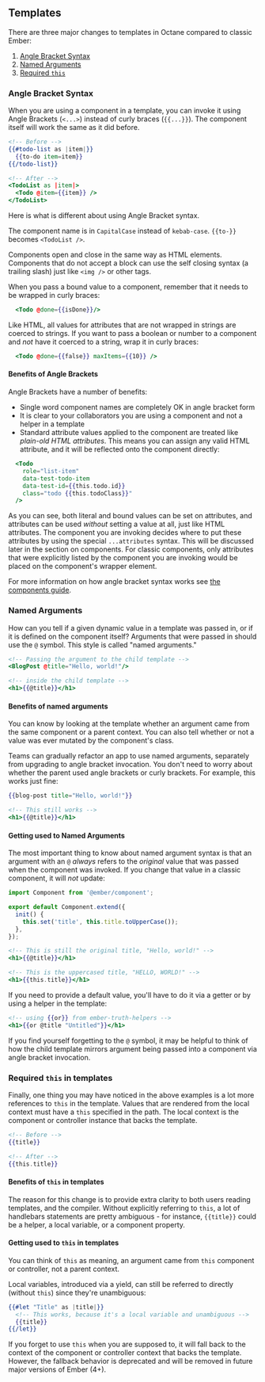 ## Templates

There are three major changes to templates in Octane compared to classic Ember:

1. [Angle Bracket Syntax](../editions/#toc_angle-bracket-syntax)
2. [Named Arguments](../editions/#toc_named-arguments)
3. [Required `this`](../editions/#toc_required-this-in-templates)

### Angle Bracket Syntax

When you are using a component in a template, you can invoke it using Angle Brackets (`<...>`) instead of curly braces (`{{...}}`).
The component itself will work the same as it did before.

```handlebars
<!-- Before -->
{{#todo-list as |item|}}
  {{to-do item=item}}
{{/todo-list}}

<!-- After -->
<TodoList as |item|>
  <Todo @item={{item}} />
</TodoList>
```
Here is what is different about using Angle Bracket syntax.

The component name is in `CapitalCase` instead of `kebab-case`. `{{to-}}` becomes `<TodoList />`.

Components open and close in the same way as HTML elements. Components that do not accept
a block can use the self closing syntax (a trailing slash) just like `<img />` or other
tags.

When you pass a bound value to a component, remember that it needs to be wrapped in curly braces:

```handlebars
  <Todo @done={{isDone}}/>
```


Like HTML, all values for attributes that are not wrapped in strings are coerced to strings.
If you want to pass a boolean or number to a component and _not_ have it coerced to a string, wrap it in curly braces:

```handlebars
  <Todo @done={{false}} maxItems={{10}} />
```


#### Benefits of Angle Brackets

Angle Brackets have a number of benefits:

- Single word component names are completely OK in angle bracket form
- It is clear to your collaborators you are using a component and not a helper in a template
- Standard attribute values applied to the component are treated like _plain-old
  HTML attributes_. This means you can assign any valid HTML attribute, and it
  will be reflected onto the component directly:

```handlebars
  <Todo
    role="list-item"
    data-test-todo-item
    data-test-id={{this.todo.id}}
    class="todo {{this.todoClass}}"
  />
```

As you can see, both literal and bound values can be set on attributes, and
attributes can be used _without_ setting a value at all, just like HTML
attributes. The component you are invoking decides where to put these attributes
by using the special `...attributes` syntax. This will be discussed later in
the section on components.
For classic components, only attributes that were explicitly listed by the component
you are invoking would be placed on the component's wrapper element.

For more information on how angle bracket syntax works see [the components guide](../../components/component-basics/).

### Named Arguments

How can you tell if a given dynamic value in a template was passed in, or if it is defined on the component itself? Arguments that were passed in should use the `@` symbol. This style is called "named arguments."

```handlebars {data-filename=application.hbs}
<!-- Passing the argument to the child template -->
<BlogPost @title="Hello, world!"/>
```

```handlebars {data-filename=blog-post.hbs}
<!-- inside the child template -->
<h1>{{@title}}</h1>
```

#### Benefits of named arguments

You can know by looking at the template whether an argument came from the same component or a parent context. You can also tell whether or not a value
was ever mutated by the component's class.

Teams can gradually refactor an app to use named arguments, separately from upgrading to angle bracket invocation. You don't need to worry about whether the parent used angle brackets or curly brackets. For example, this works just fine:

```handlebars {data-filename=application.hbs}
{{blog-post title="Hello, world!"}}
```

```handlebars {data-filename=blog-post.hbs}
<!-- This still works -->
<h1>{{@title}}</h1>
```

#### Getting used to Named Arguments

The most important thing to know about named argument syntax is that an argument with an `@`
_always_ refers to the _original_ value that was passed when the component was invoked. If you
change that value in a classic component, it will _not_ update:

```js {data-filename=blog-post.js}
import Component from '@ember/component';

export default Component.extend({
  init() {
    this.set('title', this.title.toUpperCase());
  },
});
```

```handlebars {data-filename=blog-post.hbs}
<!-- This is still the original title, "Hello, world!" -->
<h1>{{@title}}</h1>

<!-- This is the uppercased title, "HELLO, WORLD!" -->
<h1>{{this.title}}</h1>
```

If you need to provide a default value,
you'll have to do it via a getter or by using a helper in the template:

```handlebars {data-filename=blog-post.hbs}
<!-- using {{or}} from ember-truth-helpers -->
<h1>{{or @title "Untitled"}}</h1>
```

<!-- TODO show getter example -->

If you find yourself forgetting to the `@` symbol, it may be helpful to think of how the child template mirrors argument being passed into a component via angle bracket invocation.

### Required `this` in templates

Finally, one thing you may have noticed in the above examples is a lot more
references to `this` in the template.
Values that are rendered from the local context must have a `this` specified in the path.
The local context is the component or controller instance that backs the template.

```handlebars
<!-- Before -->
{{title}}

<!-- After -->
{{this.title}}
```

#### Benefits of `this` in templates

The reason for this change is to provide extra clarity to both users reading
templates, and the compiler. Without explicitly referring to `this`, a lot of
handlebars statements are pretty ambiguous - for instance, `{{title}}` could be
a helper, a local variable, or a component property.


#### Getting used to `this` in templates

You can think of `this` as meaning, an argument came from `this` component or controller, not a parent context.

Local variables,
introduced via a yield, can still be referred to directly (without `this`) since they're
unambiguous:

```handlebars
{{#let "Title" as |title|}}
  <!-- This works, because it's a local variable and unambiguous -->
  {{title}}
{{/let}}
```

If you forget to use `this` when you are supposed to, it will fall back to the context of the component or controller context that backs the template. However, the fallback behavior is deprecated and will be removed
in future major versions of Ember (4+).
